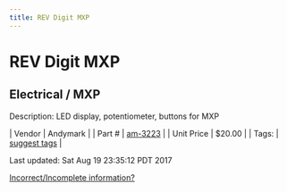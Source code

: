 ```yaml
---
title: REV Digit MXP
---
```


# REV Digit MXP
## Electrical / MXP
Description: 	LED display, potentiometer, buttons for MXP 

| Vendor | Andymark | 
| Part # | [am-3223](http://www.andymark.com/REV-p/am-3223.htm) | 
| Unit Price | $20.00 | 
| Tags: | [suggest tags](https://docs.google.com/forms/d/e/1FAIpQLSeWyY8v3RgOty-MyWmh9U0iivNYN_molChYyS-0U-o-kOAv_g/viewform) | 

Last updated: Sat Aug 19 23:35:12 PDT 2017

 [Incorrect/Incomplete information?](https://docs.google.com/forms/d/e/1FAIpQLSeWyY8v3RgOty-MyWmh9U0iivNYN_molChYyS-0U-o-kOAv_g/viewform)